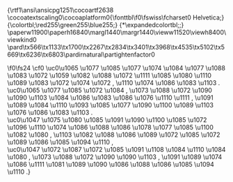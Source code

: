 {\rtf1\ansi\ansicpg1251\cocoartf2638
\cocoatextscaling0\cocoaplatform0{\fonttbl\f0\fswiss\fcharset0 Helvetica;}
{\colortbl;\red255\green255\blue255;}
{\*\expandedcolortbl;;}
\paperw11900\paperh16840\margl1440\margr1440\vieww11520\viewh8400\viewkind0
\pard\tx566\tx1133\tx1700\tx2267\tx2834\tx3401\tx3968\tx4535\tx5102\tx5669\tx6236\tx6803\pardirnatural\partightenfactor0

\f0\fs24 \cf0 \uc0\u1065 \u1077  \u1085 \u1077  \u1074 \u1084 \u1077 \u1088 \u1083 \u1072  \u1059 \u1082 \u1088 \u1072 \u1111 \u1085 \u1080  \u1110  \u1089 \u1083 \u1072 \u1074 \u1072 , \u1110  \u1074 \u1086 \u1083 \u1103 .\
\uc0\u1065 \u1077  \u1085 \u1072 \u1084 , \u1073 \u1088 \u1072 \u1090 \u1090 \u1103  \u1084 \u1086 \u1083 \u1086 \u1076 \u1110 \u1111 , \u1091 \u1089 \u1084 \u1110 \u1093 \u1085 \u1077 \u1090 \u1100 \u1089 \u1103  \u1076 \u1086 \u1083 \u1103 .\
\uc0\u1047 \u1075 \u1080 \u1085 \u1091 \u1090 \u1100  \u1085 \u1072 \u1096 \u1110  \u1074 \u1086 \u1088 \u1086 \u1078 \u1077 \u1085 \u1100 \u1082 \u1080 , \u1103 \u1082  \u1088 \u1086 \u1089 \u1072  \u1085 \u1072  \u1089 \u1086 \u1085 \u1094 \u1110 ,\
\uc0\u1047 \u1072 \u1087 \u1072 \u1085 \u1091 \u1108 \u1084  \u1110  \u1084 \u1080 , \u1073 \u1088 \u1072 \u1090 \u1090 \u1103 , \u1091  \u1089 \u1074 \u1086 \u1111 \u1081  \u1089 \u1090 \u1086 \u1088 \u1086 \u1085 \u1094 \u1110 .}
